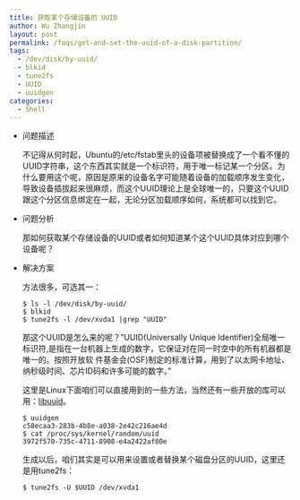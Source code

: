 ```yaml
---
title: 获取某个存储设备的 UUID
author: Wu Zhangjin
layout: post
permalink: /faqs/get-and-set-the-uuid-of-a-disk-partition/
tags:
  - /dev/disk/by-uuid/
  - blkid
  - tune2fs
  - UUID
  - uuidgen
categories:
  - Shell
---
```

* 问题描述

  不记得从何时起，Ubuntu的/etc/fstab里头的设备项被替换成了一个看不懂的UUID字符串，这个东西其实就是一个标识符，用于唯一标记某一个分区。为什么要用这个呢，原因是原来的设备名字可能随着设备的加载顺序发生变化，导致设备插拔起来很麻烦，而这个UUID理论上是全球唯一的，只要这个UUID跟这个分区信息绑定在一起，无论分区加载顺序如何，系统都可以找到它。

* 问题分析

  那如何获取某个存储设备的UUID或者如何知道某个这个UUID具体对应到哪个设备呢？

* 解决方案

  方法很多，可选其一：

      $ ls -l /dev/disk/by-uuid/
      $ blkid
      $ tune2fs -l /dev/xvda1 |grep "UUID"

  那这个UUID是怎么来的呢？&#8221;UUID(Universally Unique Identifier)全局唯一标识符,是指在一台机器上生成的数字，它保证对在同一时空中的所有机器都是唯一的。按照开放软 件基金会(OSF)制定的标准计算，用到了以太网卡地址、纳秒级时间、芯片ID码和许多可能的数字。&#8221;

  这里是Linux下面咱们可以直接用到的一些方法，当然还有一些开放的库可以用：[libuuid][1]。

      $ uuidgen
      c58ecaa3-283b-4b8e-a038-2e42c216ae4d
      $ cat /proc/sys/kernel/random/uuid
      3972f570-735c-4711-8908-e4a2422af80e

  生成以后，咱们其实是可以用来设置或者替换某个磁盘分区的UUID，这里还是用tune2fs：

      $ tune2fs -U $UUID /dev/xvda1

 [1]: http://linux.die.net/man/3/libuuid
